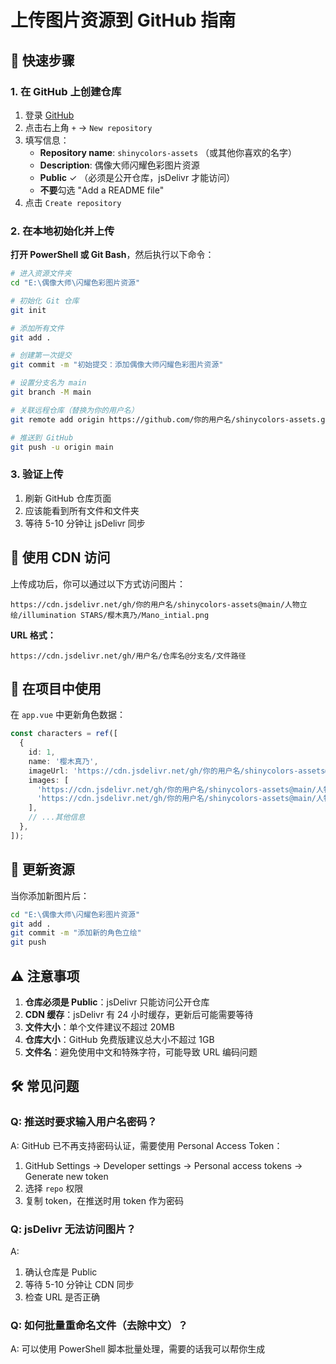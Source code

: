# 上传图片资源到 GitHub 指南

## 🚀 快速步骤

### 1. 在 GitHub 上创建仓库

1. 登录 [GitHub](https://github.com)
2. 点击右上角 `+` → `New repository`
3. 填写信息：
   - **Repository name**: `shinycolors-assets` （或其他你喜欢的名字）
   - **Description**: 偶像大师闪耀色彩图片资源
   - **Public** ✓ （必须是公开仓库，jsDelivr 才能访问）
   - **不要**勾选 "Add a README file"
4. 点击 `Create repository`

### 2. 在本地初始化并上传

**打开 PowerShell 或 Git Bash**，然后执行以下命令：

```bash
# 进入资源文件夹
cd "E:\偶像大师\闪耀色彩图片资源"

# 初始化 Git 仓库
git init

# 添加所有文件
git add .

# 创建第一次提交
git commit -m "初始提交：添加偶像大师闪耀色彩图片资源"

# 设置分支名为 main
git branch -M main

# 关联远程仓库（替换为你的用户名）
git remote add origin https://github.com/你的用户名/shinycolors-assets.git

# 推送到 GitHub
git push -u origin main
```

### 3. 验证上传

1. 刷新 GitHub 仓库页面
2. 应该能看到所有文件和文件夹
3. 等待 5-10 分钟让 jsDelivr 同步

## 🔗 使用 CDN 访问

上传成功后，你可以通过以下方式访问图片：

```
https://cdn.jsdelivr.net/gh/你的用户名/shinycolors-assets@main/人物立绘/illumination STARS/樱木真乃/Mano_intial.png
```

**URL 格式：**
```
https://cdn.jsdelivr.net/gh/用户名/仓库名@分支名/文件路径
```

## 📝 在项目中使用

在 `app.vue` 中更新角色数据：

```typescript
const characters = ref([
  {
    id: 1,
    name: '樱木真乃',
    imageUrl: 'https://cdn.jsdelivr.net/gh/你的用户名/shinycolors-assets@main/人物立绘/illumination STARS/樱木真乃/Mano_intial.png',
    images: [
      'https://cdn.jsdelivr.net/gh/你的用户名/shinycolors-assets@main/人物立绘/illumination STARS/樱木真乃/Mano_intial.png',
      'https://cdn.jsdelivr.net/gh/你的用户名/shinycolors-assets@main/人物立绘/illumination STARS/樱木真乃/SCMano.png',
    ],
    // ...其他信息
  },
]);
```

## 🔄 更新资源

当你添加新图片后：

```bash
cd "E:\偶像大师\闪耀色彩图片资源"
git add .
git commit -m "添加新的角色立绘"
git push
```

## ⚠️ 注意事项

1. **仓库必须是 Public**：jsDelivr 只能访问公开仓库
2. **CDN 缓存**：jsDelivr 有 24 小时缓存，更新后可能需要等待
3. **文件大小**：单个文件建议不超过 20MB
4. **仓库大小**：GitHub 免费版建议总大小不超过 1GB
5. **文件名**：避免使用中文和特殊字符，可能导致 URL 编码问题

## 🛠️ 常见问题

### Q: 推送时要求输入用户名密码？
A: GitHub 已不再支持密码认证，需要使用 Personal Access Token：
1. GitHub Settings → Developer settings → Personal access tokens → Generate new token
2. 选择 `repo` 权限
3. 复制 token，在推送时用 token 作为密码

### Q: jsDelivr 无法访问图片？
A: 
1. 确认仓库是 Public
2. 等待 5-10 分钟让 CDN 同步
3. 检查 URL 是否正确

### Q: 如何批量重命名文件（去除中文）？
A: 可以使用 PowerShell 脚本批量处理，需要的话我可以帮你生成

